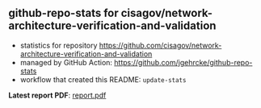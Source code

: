 ## github-repo-stats for cisagov/network-architecture-verification-and-validation

- statistics for repository https://github.com/cisagov/network-architecture-verification-and-validation
- managed by GitHub Action: https://github.com/jgehrcke/github-repo-stats
- workflow that created this README: `update-stats`

**Latest report PDF**: [report.pdf](https://github.com/idaholab/repository-statistics/raw/main/cisagov/network-architecture-verification-and-validation/latest-report/report.pdf)

